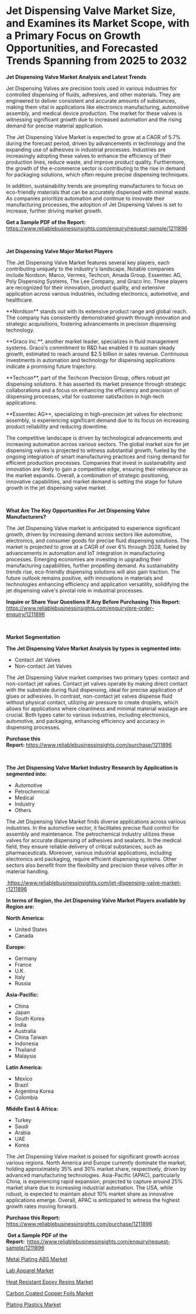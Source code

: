 <p><h1>Jet Dispensing Valve Market Size, and Examines its Market Scope, with a Primary Focus on Growth Opportunities, and Forecasted Trends Spanning from 2025 to 2032</h1></p><p><strong>Jet Dispensing Valve Market Analysis and Latest Trends</strong></p>
<p><p>Jet Dispensing Valves are precision tools used in various industries for controlled dispensing of fluids, adhesives, and other materials. They are engineered to deliver consistent and accurate amounts of substances, making them vital in applications like electronics manufacturing, automotive assembly, and medical device production. The market for these valves is witnessing significant growth due to increased automation and the rising demand for precise material application.</p><p>The Jet Dispensing Valve Market is expected to grow at a CAGR of 5.7% during the forecast period, driven by advancements in technology and the expanding use of adhesives in industrial processes. Industries are increasingly adopting these valves to enhance the efficiency of their production lines, reduce waste, and improve product quality. Furthermore, the growth of the e-commerce sector is contributing to the rise in demand for packaging solutions, which often require precise dispensing techniques. </p><p>In addition, sustainability trends are prompting manufacturers to focus on eco-friendly materials that can be accurately dispensed with minimal waste. As companies prioritize automation and continue to innovate their manufacturing processes, the adoption of Jet Dispensing Valves is set to increase, further driving market growth.</p></p>
<p><strong>Get a Sample PDF of the Report:&nbsp;</strong> <a href="https://www.reliablebusinessinsights.com/enquiry/request-sample/1211896?utm_campaign=1121&utm_medium=2&utm_source=Github&utm_content=ia&utm_term=24032025&utm_id=jet-dispensing-valve">https://www.reliablebusinessinsights.com/enquiry/request-sample/1211896</a></p>
<p>&nbsp;</p>
<p><strong>Jet Dispensing Valve Major Market Players</strong></p>
<p><p>The Jet Dispensing Valve Market features several key players, each contributing uniquely to the industry's landscape. Notable companies include Nordson, Marco, Vermes, Techcon, Amada Group, Essemtec AG, Poly Dispensing Systems, The Lee Company, and Graco Inc. These players are recognized for their innovation, product quality, and extensive application across various industries, including electronics, automotive, and healthcare.</p><p>**Nordson** stands out with its extensive product range and global reach. The company has consistently demonstrated growth through innovation and strategic acquisitions, fostering advancements in precision dispensing technology. </p><p>**Graco Inc.**, another market leader, specializes in fluid management systems. Graco's commitment to R&D has enabled it to sustain steady growth, estimated to reach around $2.5 billion in sales revenue. Continuous investments in automation and technology for dispensing applications indicate a promising future trajectory.</p><p>**Techcon**, part of the Techcon Precision Group, offers robust jet dispensing solutions. It has asserted its market presence through strategic collaborations and a focus on enhancing the efficiency and precision of dispensing processes, vital for customer satisfaction in high-tech applications.</p><p>**Essemtec AG**, specializing in high-precision jet valves for electronic assembly, is experiencing significant demand due to its focus on increasing product reliability and reducing downtime. </p><p>The competitive landscape is driven by technological advancements and increasing automation across various sectors. The global market size for jet dispensing valves is projected to witness substantial growth, fueled by the ongoing integration of smart manufacturing practices and rising demand for efficient production processes. Companies that invest in sustainability and innovation are likely to gain a competitive edge, ensuring their relevance as the market expands. Overall, a combination of strategic positioning, innovative capabilities, and market demand is setting the stage for future growth in the jet dispensing valve market.</p></p>
<p>&nbsp;</p>
<p><strong>What Are The Key Opportunities For Jet Dispensing Valve Manufacturers?</strong></p>
<p><p>The Jet Dispensing Valve market is anticipated to experience significant growth, driven by increasing demand across sectors like automotive, electronics, and consumer goods for precise fluid dispensing solutions. The market is projected to grow at a CAGR of over 6% through 2028, fueled by advancements in automation and IoT integration in manufacturing processes. Emerging economies are investing in upgrading their manufacturing capabilities, further propelling demand. As sustainability trends rise, eco-friendly dispensing solutions will also gain traction. The future outlook remains positive, with innovations in materials and technologies enhancing efficiency and application versatility, solidifying the jet dispensing valve's pivotal role in industrial processes.</p></p>
<p><strong>Inquire or Share Your Questions If Any Before Purchasing This Report:</strong> <a href="https://www.reliablebusinessinsights.com/enquiry/pre-order-enquiry/1211896?utm_campaign=1121&utm_medium=2&utm_source=Github&utm_content=ia&utm_term=24032025&utm_id=jet-dispensing-valve">https://www.reliablebusinessinsights.com/enquiry/pre-order-enquiry/1211896</a></p>
<p>&nbsp;</p>
<p><strong>Market Segmentation</strong></p>
<p><strong>The Jet Dispensing Valve Market Analysis by types is segmented into:</strong></p>
<p><ul><li>Contact Jet Valves</li><li>Non-contact Jet Valves</li></ul></p>
<p><p>The Jet Dispensing Valve market comprises two primary types: contact and non-contact jet valves. Contact jet valves operate by making direct contact with the substrate during fluid dispensing, ideal for precise application of glues or adhesives. In contrast, non-contact jet valves dispense fluid without physical contact, utilizing air pressure to create droplets, which allows for applications where cleanliness and minimal material wastage are crucial. Both types cater to various industries, including electronics, automotive, and packaging, enhancing efficiency and accuracy in dispensing processes.</p></p>
<p><strong>Purchase this Report:&nbsp;</strong><a href="https://www.reliablebusinessinsights.com/purchase/1211896?utm_campaign=1121&utm_medium=2&utm_source=Github&utm_content=ia&utm_term=24032025&utm_id=jet-dispensing-valve">https://www.reliablebusinessinsights.com/purchase/1211896</a></p>
<p>&nbsp;</p>
<p><strong>The Jet Dispensing Valve Market Industry Research by Application is segmented into:</strong></p>
<p><ul><li>Automotive</li><li>Petrochemical</li><li>Medical</li><li>Industry</li><li>Others</li></ul></p>
<p><p>The Jet Dispensing Valve Market finds diverse applications across various industries. In the automotive sector, it facilitates precise fluid control for assembly and maintenance. The petrochemical industry utilizes these valves for accurate dispensing of adhesives and sealants. In the medical field, they ensure reliable delivery of critical substances, such as pharmaceuticals. Moreover, various industrial applications, including electronics and packaging, require efficient dispensing systems. Other sectors also benefit from the flexibility and precision these valves offer in material handling.</p></p>
<p><a href="https://www.reliablebusinessinsights.com/jet-dispensing-valve-market-r1211896?utm_campaign=1121&utm_medium=2&utm_source=Github&utm_content=ia&utm_term=24032025&utm_id=jet-dispensing-valve">&nbsp;https://www.reliablebusinessinsights.com/jet-dispensing-valve-market-r1211896</a></p>
<p><strong>In terms of Region, the Jet Dispensing Valve Market Players available by Region are:</strong></p>
<p>
    <p> <strong> North America: </strong>
        <ul>
            <li>United States</li>
            <li>Canada</li>
        </ul>
        </p> 
    <p> <strong> Europe: </strong>
        <ul>
            <li>Germany</li>
            <li>France</li>
            <li>U.K.</li>
            <li>Italy</li>
            <li>Russia</li>
        </ul>
        </p> 
    <p> <strong> Asia-Pacific: </strong>
        <ul>
            <li>China</li>
            <li>Japan</li>
            <li>South Korea</li>
            <li>India</li>
            <li>Australia</li>
            <li>China Taiwan</li>
            <li>Indonesia</li>
            <li>Thailand</li>
            <li>Malaysia</li>
        </ul>
        </p> 
    <p> <strong> Latin America: </strong>
        <ul>
            <li>Mexico</li>
            <li>Brazil</li>
            <li>Argentina Korea</li>
            <li>Colombia</li>
        </ul>
        </p> 
    <p> <strong> Middle East & Africa: </strong>
        <ul>
            <li>Turkey</li>
            <li>Saudi</li>
            <li>Arabia</li>
            <li>UAE</li>
            <li>Korea</li>
        </ul>
    </p>
    </p>
<p><p>The Jet Dispensing Valve market is poised for significant growth across various regions. North America and Europe currently dominate the market, holding approximately 35% and 30% market share, respectively, driven by advanced manufacturing technologies. Asia-Pacific (APAC), particularly China, is experiencing rapid expansion, projected to capture around 25% market share due to increasing industrial automation. The USA, while robust, is expected to maintain about 10% market share as innovative applications emerge. Overall, APAC is anticipated to witness the highest growth rates moving forward.</p></p>
<p><strong>Purchase this Report: </strong><a href="https://www.reliablebusinessinsights.com/purchase/1211896?utm_campaign=1121&utm_medium=2&utm_source=Github&utm_content=ia&utm_term=24032025&utm_id=jet-dispensing-valve">https://www.reliablebusinessinsights.com/purchase/1211896</a></p>
<p>&nbsp;<strong>Get a Sample PDF of the Report:&nbsp;&nbsp;</strong><a href="https://www.reliablebusinessinsights.com/enquiry/request-sample/1211896?utm_campaign=1121&utm_medium=2&utm_source=Github&utm_content=ia&utm_term=24032025&utm_id=jet-dispensing-valve">https://www.reliablebusinessinsights.com/enquiry/request-sample/1211896</a></p>
<p><strong></strong></p>
<p><p><a href="https://github.com/gunbybeahmg1/Market-Research-Report-List-1/blob/main/metal-plating-abs-market.md?utm_campaign=1121&utm_medium=2&utm_source=Github&utm_content=ia&utm_term=24032025&utm_id=jet-dispensing-valve">Metal Plating ABS Market</a></p><p><a href="https://github.com/nontoengolo/Market-Research-Report-List-1/blob/main/lab-apparel-market.md?utm_campaign=1121&utm_medium=2&utm_source=Github&utm_content=ia&utm_term=24032025&utm_id=jet-dispensing-valve">Lab Apparel Market</a></p><p><a href="https://github.com/signallaikun/Market-Research-Report-List-1/blob/main/heat-resistant-epoxy-resins-market.md?utm_campaign=1121&utm_medium=2&utm_source=Github&utm_content=ia&utm_term=24032025&utm_id=jet-dispensing-valve">Heat Resistant Epoxy Resins Market</a></p><p><a href="https://github.com/shefikagbons/Market-Research-Report-List-1/blob/main/carbon-coated-copper-foils-market.md?utm_campaign=1121&utm_medium=2&utm_source=Github&utm_content=ia&utm_term=24032025&utm_id=jet-dispensing-valve">Carbon Coated Copper Foils Market</a></p><p><a href="https://github.com/mateyappiazo/Market-Research-Report-List-1/blob/main/plating-plastics-market.md?utm_campaign=1121&utm_medium=2&utm_source=Github&utm_content=ia&utm_term=24032025&utm_id=jet-dispensing-valve">Plating Plastics Market</a></p></p>